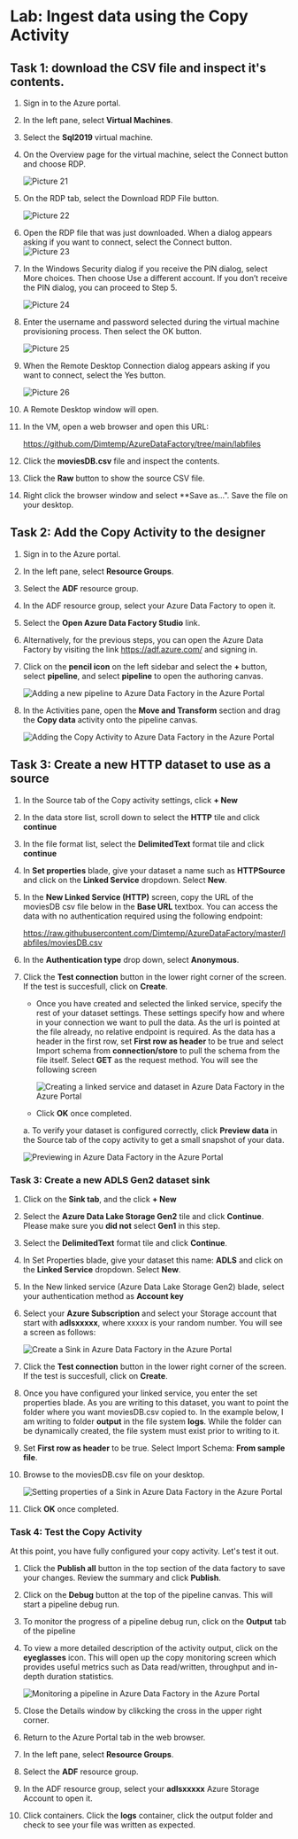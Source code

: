 # Lab: Ingest data using the Copy Activity

## Task 1: download the CSV file and inspect it's contents.

1. Sign in to the Azure portal.

1. In the left pane, select **Virtual Machines**.

1. Select the **Sql2019** virtual machine.

1. On the Overview page for the virtual machine, select the Connect button and choose RDP. 

	![Picture 21](images/dp-3300-module-11-lab-21.png)

 
2. On the RDP tab, select the Download RDP File button. 

	![Picture 22](images/dp-3300-module-11-lab-22.png)

3. Open the RDP file that was just downloaded. When a dialog appears asking if you want to connect, select the Connect button.   
	![Picture 23](images/dp-3300-module-11-lab-23.png)

 
4. In the Windows Security dialog if you receive the PIN dialog, select More choices. Then choose Use a different account. If you don’t receive the PIN dialog, you can proceed to Step 5.

	![Picture 24](images/dp-3300-module-11-lab-24.png)

 
5. Enter the username and password selected during the virtual machine provisioning process. Then select the OK button.

	![Picture 25](images/dp-3300-module-11-lab-25.png)

 
6. When the Remote Desktop Connection dialog appears asking if you want to connect, select the Yes button. 

	![Picture 26](images/dp-3300-module-11-lab-26.png)


7. A Remote Desktop window will open.

8. In the VM, open a web browser and open this URL:

    https://github.com/Dimtemp/AzureDataFactory/tree/main/labfiles

9. Click the **moviesDB.csv** file and inspect the contents.

10. Click the **Raw** button to show the source CSV file.

11. Right click the browser window and select **Save as...". Save the file on your desktop.


## Task 2: Add the Copy Activity to the designer

1. Sign in to the Azure portal.

1. In the left pane, select **Resource Groups**.

1. Select the **ADF** resource group.

1. In the ADF resource group, select your Azure Data Factory to open it.

1. Select the **Open Azure Data Factory Studio** link.

1. Alternatively, for the previous steps, you can open the Azure Data Factory by visiting the link https://adf.azure.com/ and signing in.

1. Click on the **pencil icon** on the left sidebar and select the **+** button, select **pipeline**, and select **pipeline** to open the authoring canvas.

    ![Adding a new pipeline to Azure Data Factory in the Azure Portal](images/M07-E02-T01-img02.png)

1. In the Activities pane, open the **Move and Transform** section and drag the **Copy data** activity onto the pipeline canvas.

    ![Adding the Copy Activity to Azure Data Factory in the Azure Portal](images/M07-E02-T01-img01.png)


## Task 3: Create a new HTTP dataset to use as a source

1. In the Source tab of the Copy activity settings, click **+ New**

2. In the data store list, scroll down to select the **HTTP** tile and click **continue**

3. In the file format list, select the **DelimitedText** format tile and click **continue**

4. In **Set properties** blade, give your dataset a name such as **HTTPSource** and click on the **Linked Service** dropdown. Select **New**.

5. In the **New Linked Service (HTTP)** screen, copy the URL of the moviesDB csv file below in the **Base URL** textbox.  You can access the data with no authentication required using the following endpoint:

    https://raw.githubusercontent.com/Dimtemp/AzureDataFactory/master/labfiles/moviesDB.csv

6. In the **Authentication type** drop down, select **Anonymous**.

7. Click the **Test connection** button in the lower right corner of the screen. If the test is succesfull, click on **Create**.

    -  Once you have created and selected the linked service, specify the rest of your dataset settings. These settings specify how and where in your connection we want to pull the data. As the url is pointed at the file already, no relative endpoint is required. As the data has a header in the first row, set **First row as header** to be true and select Import schema from **connection/store** to pull the schema from the file itself. Select **GET** as the request method. You will see the following screen

        ![Creating a linked service and dataset in Azure Data Factory in the Azure Portal](images/M07-E02-T02-img01.png)
           
    - Click **OK** once completed.
   
    a. To verify your dataset is configured correctly, click **Preview data** in the Source tab of the copy activity to get a small snapshot of your data.
   
   ![Previewing in Azure Data Factory in the Azure Portal](images/M07-E02-T02-img02.png)


### Task 3: Create a new ADLS Gen2 dataset sink

1. Click on the **Sink tab**, and the click **+ New**

2. Select the **Azure Data Lake Storage Gen2** tile and click **Continue**. Please make sure you **did not** select **Gen1** in this step.

3. Select the **DelimitedText** format tile and click **Continue**.

4. In Set Properties blade, give your dataset this name: **ADLS** and click on the **Linked Service** dropdown. Select **New**.

5. In the New linked service (Azure Data Lake Storage Gen2) blade, select your authentication method as **Account key**

6. Select your **Azure Subscription** and select your Storage account that start with **adlsxxxxx**, where xxxxx is your random number. You will see a screen as follows:

   ![Create a Sink in Azure Data Factory in the Azure Portal](images/M07-E02-T03-img01.png)

6. Click the **Test connection** button in the lower right corner of the screen. If the test is succesfull, click on **Create**.

7. Once you have configured your linked service, you enter the set properties blade. As you are writing to this dataset, you want to point the folder where you want moviesDB.csv copied to. In the example below, I am writing to folder **output** in the file system **logs**. While the folder can be dynamically created, the file system must exist prior to writing to it.

8. Set **First row as header** to be true. Select Import Schema: **From sample file**.

9. Browse to the moviesDB.csv file on your desktop.

   ![Setting properties of a Sink in Azure Data Factory in the Azure Portal](images/M07-E02-T03-img02.png)

10. Click **OK** once completed.





### Task 4: Test the Copy Activity

At this point, you have fully configured your copy activity. Let's test it out.

1. Click the **Publish all** button in the top section of the data factory to save your changes. Review the summary and click **Publish**.

1. Click on the **Debug** button at the top of the pipeline canvas. This will start a pipeline debug run.

1. To monitor the progress of a pipeline debug run, click on the **Output** tab of the pipeline

1. To view a more detailed description of the activity output, click on the **eyeglasses** icon. This will open up the copy monitoring screen which provides useful metrics such as Data read/written, throughput and in-depth duration statistics.

   ![Monitoring a pipeline in Azure Data Factory in the Azure Portal](images/M07-E02-T04-img01.png)

1. Close the Details window by clikcking the cross in the upper right corner.

1. Return to the Azure Portal tab in the web browser.

1. In the left pane, select **Resource Groups**.

1. Select the **ADF** resource group.

1. In the ADF resource group, select your **adlsxxxxx** Azure Storage Account to open it.

1. Click containers. Click the **logs** container, click the output folder and check to see your file was written as expected.
